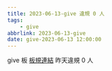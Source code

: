 ```yaml
---
title: 2023-06-13-give 違規 0 人
tags:
    - give
abbrlink: 2023-06-13-give
date: give-2023-06-13 12:00:00
---
```

give 板 [板規連結](https://www.ptt.cc/bbs/give/M.1612495900.A.C32.html)
昨天違規 0 人
